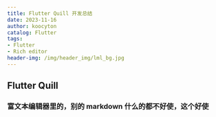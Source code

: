 ```yaml
---
title: Flutter Quill 开发总结
date: 2023-11-16
author: koocyton
catalog: Flutter
tags:
- Flutter
- Rich editor
header-img: /img/header_img/lml_bg.jpg
---
```


## Flutter Quill

### 富文本编辑器里的，别的 markdown 什么的都不好使，这个好使
